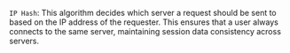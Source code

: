 `IP Hash`: This algorithm decides which server a request should be sent to based on the IP address of the requester. This ensures that a user always connects to the same server, maintaining session data consistency across servers.